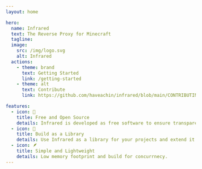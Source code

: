 ```yaml
---
layout: home

hero:
  name: Infrared
  text: The Reverse Proxy for Minecraft
  tagline: 
  image:
    src: /img/logo.svg
    alt: Infrared
  actions:
    - theme: brand
      text: Getting Started
      link: /getting-started
    - theme: alt
      text: Contribute
      link: https://github.com/haveachin/infrared/blob/main/CONTRIBUTING.md

features:
  - icon: 📖
    title: Free and Open Source
    details: Infrared is developed as free software to ensure transparency and integrity.
  - icon: 🧩
    title: Build as a Library
    details: Use Infrared as a library for your projects and extend it's functionallty easily via it's rich API.
  - icon: 🪶
    title: Simple and Lightweight
    details: Low memory footprint and build for concurrnecy.
---
```

